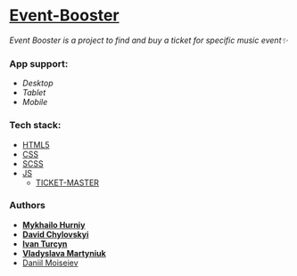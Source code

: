 # [Event-Booster](https://miha77777ua.github.io/Event-Booster/)

*Event Booster is a project to find and buy a ticket for specific music event✨*

### App support:

- *Desktop*
- *Tablet*
- *Mobile*

### Tech stack:

- [HTML5](https://en.wikipedia.org/wiki/HTML5)
- [CSS](https://en.wikipedia.org/wiki/CSS)
- [SCSS](https://sass-lang.com/)
- [JS](https://uk.wikipedia.org/wiki/JavaScript)
  - [TICKET-MASTER](https://developer.ticketmaster.com/products-and-docs/apis/discovery-api/v2/)

### Authors

- [**Mykhailo Hurniy**](https://github.com/Miha77777ua)
- [**David Chylovskyi**](https://github.com/SherlokHolmss)
- [**Ivan Turcyn**](https://github.com/IvanTurcyn15)
- [**Vladyslava Martyniuk**](https://github.com/vladyslava-martyniuk)
- [Daniil Moiseiev](https://github.com/DangerousBlock)

